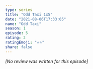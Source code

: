 ```yaml
---
type: series
title: "Odd Taxi 1x5"
date: "2021-08-06T17:33:05"
name: "Odd Taxi"
season: 1
episode: 5
rating: 2
ratingEmoji: "⭐️⭐️"
share: false
---
```


_[No review was written for this episode]_
